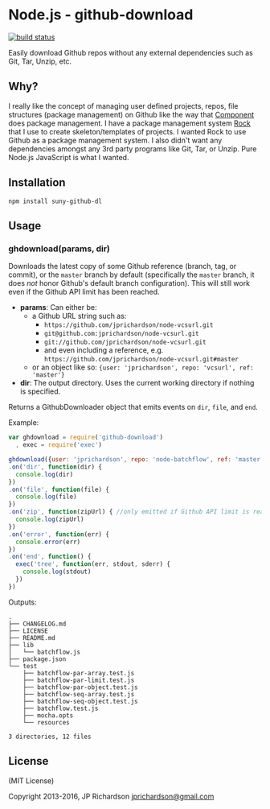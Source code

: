 Node.js - github-download
================

[![build status](https://travis-ci.com/openblockcc/openblock-github-download.svg?branch=main)](https://travis-ci.com/openblockcc/openblock-github-download.svg?branch=main)

Easily download Github repos without any external dependencies such as Git, Tar, Unzip, etc.


Why?
----

I really like the concept of managing user defined projects, repos, file structures (package management) on Github like the way that [Component](https://github.com/component) does package management. I have a package management system [Rock](https://github.com/rocktemplates) that I use to create skeleton/templates of projects. I wanted Rock to use Github as a package management system. I also didn't want any dependencies amongst any 3rd party programs like Git, Tar, or Unzip. Pure Node.js JavaScript is what I wanted.


Installation
------------

    npm install suny-github-dl



Usage
-----

### ghdownload(params, dir)

Downloads the latest copy of some Github reference (branch, tag, or commit), or the `master` branch by default (specifically the `master` branch, it does _not_ honor Github's default branch configuration). This will still work even if the Github API limit has been reached.

- **params**: Can either be:
     - a Github URL string such as:
         - `https://github.com/jprichardson/node-vcsurl.git`
         - `git@github.com:jprichardson/node-vcsurl.git`
         - `git://github.com/jprichardson/node-vcsurl.git`
         - and even including a reference, e.g. `https://github.com/jprichardson/node-vcsurl.git#master`
     - or an object like so: `{user: 'jprichardson', repo: 'vcsurl', ref: 'master'}`
- **dir**: The output directory. Uses the current working directory if nothing is specified.

Returns a GithubDownloader object that emits events on `dir`, `file`, and `end`.

Example:

```javascript
var ghdownload = require('github-download')
  , exec = require('exec')

ghdownload({user: 'jprichardson', repo: 'node-batchflow', ref: 'master'}, process.cwd())
.on('dir', function(dir) {
  console.log(dir)
})
.on('file', function(file) {
  console.log(file)
})
.on('zip', function(zipUrl) { //only emitted if Github API limit is reached and the zip file is downloaded
  console.log(zipUrl)
})
.on('error', function(err) {
  console.error(err)
})
.on('end', function() {
  exec('tree', function(err, stdout, sderr) {
    console.log(stdout)
  })
})
```

Outputs:

    .
    ├── CHANGELOG.md
    ├── LICENSE
    ├── README.md
    ├── lib
    │   └── batchflow.js
    ├── package.json
    └── test
        ├── batchflow-par-array.test.js
        ├── batchflow-par-limit.test.js
        ├── batchflow-par-object.test.js
        ├── batchflow-seq-array.test.js
        ├── batchflow-seq-object.test.js
        ├── batchflow.test.js
        ├── mocha.opts
        └── resources

    3 directories, 12 files



License
-------

(MIT License)

Copyright 2013-2016, JP Richardson  <jprichardson@gmail.com>
